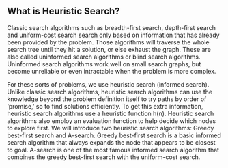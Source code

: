 ## What is Heuristic Search?

Classic search algorithms such as breadth-first search, depth-first search and uniform-cost search search only based on information that has already been provided by the problem. Those algorithms will traverse the whole search tree until they hit a solution, or else exhaust the graph. These are also called uninformed search algorithms or blind search algorithms. Uninformed search algorithms work well on small search graphs, but become unreliable or even intractable when the problem is more complex. 

For these sorts of problems, we use heuristic search (informed search). Unlike classic search algorithms, heuristic search algorithms can use the knowledge beyond the problem definition itself to try paths by order of ‘promise,’ so to find solutions efficiently. To get this extra information, heuristic search algorithms use a heuristic function h(n). Heuristic search algorithms also employ an evaluation function to help decide which nodes to explore first. 
We will introduce two heuristic search algorithms: Greedy best-first search and A-search. Greedy best-first search is a basic informed search algorithm that always expands the node that appears to be closest to goal. A-search is one of the most famous informed search algorithm that combines the greedy best-first search with the uniform-cost search.
